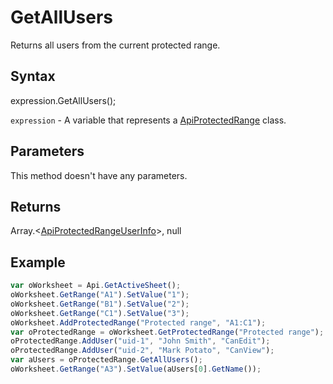 # GetAllUsers

Returns all users from the current protected range.

## Syntax

expression.GetAllUsers();

`expression` - A variable that represents a [ApiProtectedRange](../ApiProtectedRange.md) class.

## Parameters

This method doesn't have any parameters.

## Returns

Array.<[ApiProtectedRangeUserInfo](../../ApiProtectedRangeUserInfo/ApiProtectedRangeUserInfo.md)>, null

## Example



```javascript
var oWorksheet = Api.GetActiveSheet();
oWorksheet.GetRange("A1").SetValue("1");
oWorksheet.GetRange("B1").SetValue("2");
oWorksheet.GetRange("C1").SetValue("3");
oWorksheet.AddProtectedRange("Protected range", "A1:C1");
var oProtectedRange = oWorksheet.GetProtectedRange("Protected range");
oProtectedRange.AddUser("uid-1", "John Smith", "CanEdit");
oProtectedRange.AddUser("uid-2", "Mark Potato", "CanView");
var aUsers = oProtectedRange.GetAllUsers();
oWorksheet.GetRange("A3").SetValue(aUsers[0].GetName());
```

